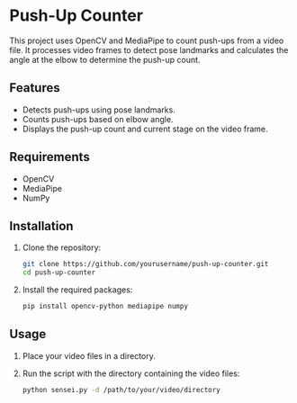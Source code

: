 # Push-Up Counter

This project uses OpenCV and MediaPipe to count push-ups from a video file. It processes video frames to detect pose landmarks and calculates the angle at the elbow to determine the push-up count.

## Features

- Detects push-ups using pose landmarks.
- Counts push-ups based on elbow angle.
- Displays the push-up count and current stage on the video frame.

## Requirements

- OpenCV
- MediaPipe
- NumPy

## Installation

1. Clone the repository:
    ```sh
    git clone https://github.com/yourusername/push-up-counter.git
    cd push-up-counter
    ```

2. Install the required packages:
    ```sh
    pip install opencv-python mediapipe numpy
    ```

## Usage

1. Place your video files in a directory.

2. Run the script with the directory containing the video files:
    ```sh
    python sensei.py -d /path/to/your/video/directory
    ```
